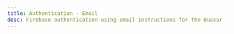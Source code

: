 ```yaml
---
title: Authentication - Email
desc: Firebase authentication using email instructions for the Quasar framework.
---
```


